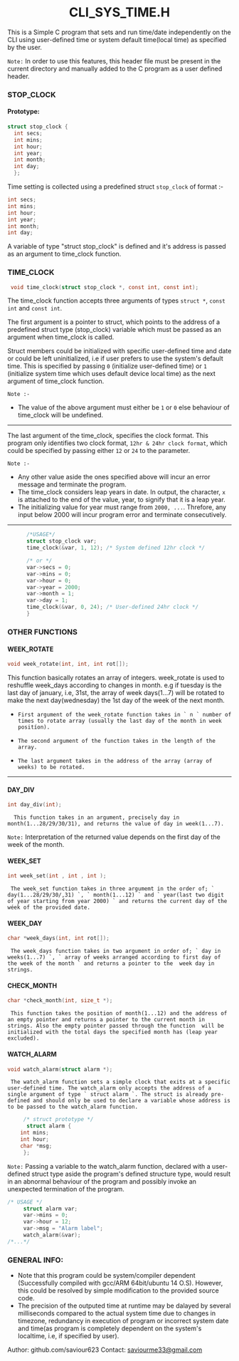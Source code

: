 # <div align="center"> CLI_SYS_TIME.H </div>
This is a Simple C program that sets and run time/date independently on the CLI using user-defined time or system default time(local time) as specified by the user.

` Note: ` In order to use this features, this header file must be present in the current directory and manually added to the C program as a user defined header.

### STOP_CLOCK
#### Prototype:
  ``` C
struct stop_clock {
	int secs;
	int mins;
	int hour;
	int year;
	int month;
	int day;
	};
 ```
Time setting is collected using a predefined struct `stop_clock` of format :-
``` C
int secs;
int mins;
int hour;
int year;
int month;
int day;
```
<div align="left"> A variable of type "struct stop_clock" is defined and it's address is passed as an argument to time_clock function. </div>

### TIME_CLOCK
``` C
 void time_clock(struct stop_clock *, const int, const int);
```

The time_clock function accepts three arguments of types ` struct * `, ` const int ` and ` const int `.

The first argument is a pointer to struct, which points to the address of a predefined struct type (stop_clock) variable which must be passed as an argument when time_clock is called.

Struct members could be initialized with specific user-defined time and date or could be left uninitialized, i.e if user prefers to use the system's default time. This is specified by passing ` 0 ` (initialize user-defined time) or ` 1 ` (initialize system time which uses default device local time) as the next argument of time_clock function.

` Note :- `
* The value of the above argument must either be ` 1 ` or ` 0 ` else behaviour of time_clock will be undefined.
***
The last argument of the time_clock, specifies the clock format. This program only identifies two clock format, ` 12hr & 24hr clock format `, which could be specified by passing either ` 12 ` or ` 24 ` to the parameter.

` Note :- `
*	Any other value aside the ones specified above will incur an error message and terminate the program.
*	The time_clock considers leap years in date. In output, the character, ` x ` is attached to the end of the value, year, to signify that it is a leap year.
*	The initializing value for year must range from ` 2000, ... `. Threfore, any input below 2000 will incur program error and terminate consecutively.
***

``` C {
      /*USAGE*/
      struct stop_clock var;
      time_clock(&var, 1, 12); /* System defined 12hr clock */

      /* or */
      var->secs = 0;
      var->mins = 0;
      var->hour = 0;
      var->year = 2000;
      var->month = 1;
      var->day = 1;
      time_clock(&var, 0, 24); /* User-defined 24hr clock */
      }
```
### OTHER FUNCTIONS

 #### WEEK_ROTATE
``` C
void week_rotate(int, int, int rot[]);
```
This function basically rotates an array of integers. week_rotate is used to reshuffle week_days according to changes in month. e.g if tuesday is the last day of january, i.e, 31st, the array of week days(1...7) will be rotated to make the next day(wednesday) the 1st day of the week of the next month.
*     First argument of the week_rotate function takes in ` n ` number of times to rotate array (usually the last day of the month in week positíon).
*     The second argument of the function takes in the length of the array.
*     The last argument takes in the address of the array (array of weeks) to be rotated.
***

 #### DAY_DIV
```C
int day_div(int);
```
      This function takes in an argument, precisely day in month(1...28/29/30/31), and returns the value of day in week(1...7).

` Note: ` Interpretation of the returned value depends on the first day of the week of the month.

####  WEEK_SET
``` C
int week_set(int , int , int );
```
     The week_set function takes in three argumemt in the order of; ` day(1...28/29/30/,31) `, ` month(1...12) ` and ` year(last two digit of year starting from year 2000) ` and returns the current day of the wéek of the provided date.

#### WEEK_DAY
``` C
char *week_days(int, int rot[]);
```
     The week_days function takes in two argument in order of; ` day in weeks(1...7) `, ` array of weeks arranged according to first day of the week of the month ` and returns a pointer to the  week day in strings.

#### CHECK_MONTH
``` C
char *check_month(int, size_t *);
```
     This function takes the position of month(1...12) and the address of an empty pointer and returns a pointer to the current month in strings. Also the empty pointer passed through the function  will be initialized with the total days the specified month has (leap year excluded).

#### WATCH_ALARM
``` C
void watch_alarm(struct alarm *);
```
     The watch_alarm function sets a simple clock that exits at a specific user-defined time. The watch_alarm only accepts the address of a single argument of type ` struct alarm `. The struct is already pre-defined and should only be used to declare a variable whose address is to be passed to the watch_alarm function.
``` C
     /* struct prototype */
      struct alarm {
	int mins;
	int hour;
	char *msg;
     };
```

` Note: ` Passing a variable to the watch_alarm function, declared with a user-defined struct type aside the program's defined structure type, would result in an abnormal behaviour of the program and possibly invoke an unexpected termination of the program.
``` C
/* USAGE */
   	 struct alarm var;
	 var->mins = 0;
	 var->hour = 12;
	 var->msg = "Alarm label";
	 watch_alarm(&var);
/*...*/
```

### GENERAL INFO:
-	Note that this program could be system/compiler dependent (Successfully compiled with gcc/ARM 64bit/ubuntu 14 O.S). However, this could be resolved by simple modification to the provided source code.
-	The precision of the outputed time at runtime may be dalayed by several milliseconds compared to the actual system time due to changes in timezone, redundancy in execution of program or incorrect system date and time(as program is completely dependent on the system's localtime, i.e, if specified by user).

Author: github.com/saviour623
Contact: saviourme33@gmail.com
